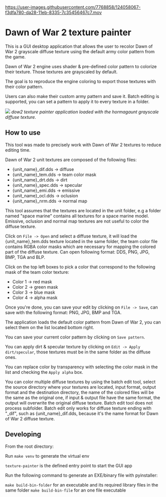 

https://user-images.githubusercontent.com/7768858/124058067-f3dfa780-da28-11eb-8335-7c35456467c7.mov

# Dawn of War 2 texture painter

This is a GUI desktop application that allows the user to recolor Dawn of War 2 grayscale diffuse texture using the default army color pattern from the game.

Dawn of War 2 engine uses shader & pre-defined color pattern to colorize their texture. Those textures are grayscaled by default.

The goal is to reproduce the engine coloring to export those textures with their color pattern.

Users can also make their custom army pattern and save it. Batch editing is supported, you can set a pattern to apply it to every texture in a folder.


![](https://i.imgur.com/VXFjzkh.jpg)
_dow2 texture painter application loaded with the hormagaunt grayscale diffuse texture._

## How to use

This tool was made to precisely work with Dawn of War 2 textures to reduce
editing time.

Dawn of War 2 unit textures are composed of the following files:
* {unit_name}_dif.dds -> diffuse
* {unit_name}_tem.dds -> team color mask
* {unit_name}_drt.dds -> dirt
* {unit_name}_spec.dds -> specular
* {unit_name}_emi.dds -> emissive
* {unit_name}_ocl.dds -> oclusion
* {unit_name}_nrm.dds -> normal map

This tool assumes that the textures are located in the unit folder, e.g a folder
named "space marine" contains all textures for a space marine model.
Emissive, oclusion and normal map textures are not useful to color the diffuse texture.

Click on `File -> Open` and select a diffuse texture, it will load the
{unit_name}_tem.dds texture located in the same folder, the team color file
contains RGBA color masks which are necessary for mapping the colored part of the
diffuse texture. Can open following format: DDS, PNG, JPG, BMP, TGA and BLP.

Click on the top left boxes to pick a color that correspond to the following mask of the
team color texture:
* Color 1 -> red mask
* Color 2 -> green mask
* Color 3 -> blue mask
* Color 4 -> alpha mask

Once you're done, you can save your edit by clicking on `File -> Save`, can save
with the following format: PNG, JPG, BMP and TGA.

The application loads the default color pattern from Dawn of War 2, you can
select them on the list located bottom right.

You can save your current color pattern by clicking on `Save pattern`.

You can apply dirt & specular texture by clicking on `Edit -> Apply dirt/specular`,
those textures must be in the same folder as the diffuse ones.

You can replace color by transparency with selecting the color mask in the list
and checking the  `Apply alpha` box.

You can color multiple diffuse textures by using the batch edit tool, select the source
directory where your textures are located, input format, output format and the
destination directory, the name of the colored files will be the same as the
original one, if input & output file have the same format, the output will overwrite
the original diffuse texture. Batch edit tool does not process subfolder.
Batch edit only works for diffuse texture ending with "_dif", such as {unit_name}_dif.dds,
because it's the name format for Dawn of War 2 diffuse texture.

## Developing
From the root directory:

Run `make venv` to generate the virtual env

`texture-painter` is the defined entry point to start the GUI app

Run the following command to generate an EXE/binary file with pyinstaller:

`make build-bin-folder` for an executable and its required library files
in the same folder
`make build-bin-file` for an one file executable
